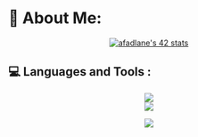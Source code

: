 
# 💫 About Me:

<p align="center">
  <a href="https://github.com/oakoudad/badge42">
    <img src="https://badge.mediaplus.ma/darkblue/afadlane" alt="afadlane's 42 stats">
  </a>
</p>

## 💻 Languages and Tools :

<div align="center">
    <img src="https://skillicons.dev/icons?i=django,github,html,js,linux,postgres,postman,py,vscode," />
</div>
<div align="center">
    <img src="https://skillicons.dev/icons?i=git,bash,docker,c,vim,cpp,discord,linkedin,mysql," />
</div>

<div align="center">

![](https://github-readme-stats.vercel.app/api/top-langs/?username=Abdeladim-Fadlane&theme=react&hide_border=false&include_all_commits=true&count_private=true&layout=compact)

</div>

<!-- Proudly created with GPRM ( https://gprm.itsvg.in ) -->

<!-- Proudly created with GPRM ( https://gprm.itsvg.in ) -->
